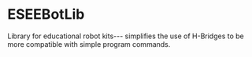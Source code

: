 # ESEEBotLib
Library for educational robot kits--- simplifies the use of H-Bridges to be more compatible with simple program commands.
